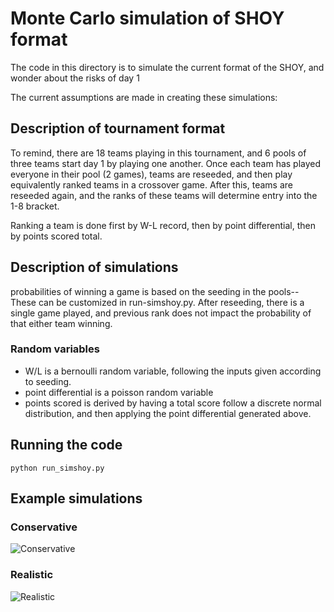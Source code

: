 # Monte Carlo simulation of SHOY format

The code in this directory is to simulate the current format of the SHOY, and wonder about the risks of day 1

The current assumptions are made in creating these simulations:

## Description of tournament format

To remind, there are 18 teams playing in this tournament, and 6 pools of three teams start day 1 by playing one another.  Once each team has played everyone in their pool (2 games), teams are reseeded, and then play equivalently ranked teams in a crossover game.  After this, teams are reseeded again, and the ranks of these teams will determine entry into the 1-8 bracket.

Ranking a team is done first by W-L record, then by point differential, then by points scored total.

## Description of simulations

probabilities of winning a game is based on the seeding in the pools-- These can be customized in run-simshoy.py.  After reseeding, there is a single game played, and previous rank does not impact the probability of that either team winning.


### Random variables
- W/L is a bernoulli random variable, following the inputs given according to seeding.
- point differential is a poisson random variable
- points scored is derived by having a total score follow a discrete normal distribution, and then applying the point differential generated above.

## Running the code

```python run_simshoy.py```

## Example simulations

### Conservative

![](https://github.com/erjenkins/shsu-stats/scripts/sim-shoy/SHOY-sim-conservative.png "Conservative")

### Realistic
![](https://github.com/erjenkins/shsu-stats/scripts/sim-shoy/SHOY-sim-realistic.png "Realistic")
